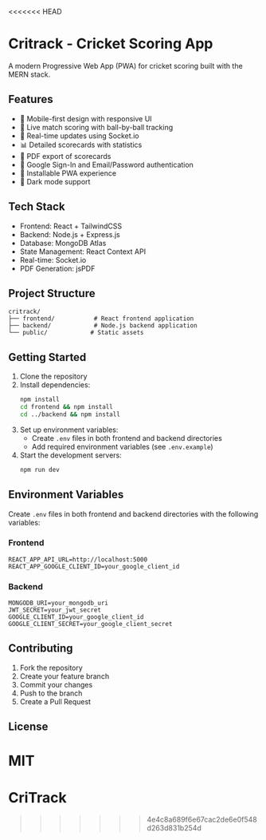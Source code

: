 <<<<<<< HEAD
# Critrack - Cricket Scoring App

A modern Progressive Web App (PWA) for cricket scoring built with the MERN stack.

## Features

- 📱 Mobile-first design with responsive UI
- 🏏 Live match scoring with ball-by-ball tracking
- 🎯 Real-time updates using Socket.io
- 📊 Detailed scorecards with statistics
- 📄 PDF export of scorecards
- 🔐 Google Sign-In and Email/Password authentication
- 📱 Installable PWA experience
- 🎨 Dark mode support

## Tech Stack

- Frontend: React + TailwindCSS
- Backend: Node.js + Express.js
- Database: MongoDB Atlas
- State Management: React Context API
- Real-time: Socket.io
- PDF Generation: jsPDF

## Project Structure

```
critrack/
├── frontend/           # React frontend application
├── backend/            # Node.js backend application
└── public/            # Static assets
```

## Getting Started

1. Clone the repository
2. Install dependencies:
   ```bash
   npm install
   cd frontend && npm install
   cd ../backend && npm install
   ```
3. Set up environment variables:
   - Create `.env` files in both frontend and backend directories
   - Add required environment variables (see `.env.example`)
4. Start the development servers:
   ```bash
   npm run dev
   ```

## Environment Variables

Create `.env` files in both frontend and backend directories with the following variables:

### Frontend
```
REACT_APP_API_URL=http://localhost:5000
REACT_APP_GOOGLE_CLIENT_ID=your_google_client_id
```

### Backend
```
MONGODB_URI=your_mongodb_uri
JWT_SECRET=your_jwt_secret
GOOGLE_CLIENT_ID=your_google_client_id
GOOGLE_CLIENT_SECRET=your_google_client_secret
```

## Contributing

1. Fork the repository
2. Create your feature branch
3. Commit your changes
4. Push to the branch
5. Create a Pull Request

## License

MIT
=======
# CriTrack
>>>>>>> 4e4c8a689f6e67cac2de6e0f548d263d831b254d
